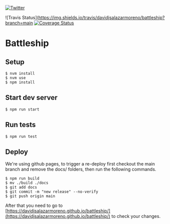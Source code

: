 [![Twitter](https://img.shields.io/twitter/follow/davidjsmoreno.svg?style=social&label=@davidjsmoreno)](https://twitter.com/davidjsmoreno)

![Travis Status](https://img.shields.io/travis/davidjsalazarmoreno/battleship?branch=main [![Coverage Status](https://coveralls.io/repos/github/davidjsalazarmoreno/battleship/badge.svg)](https://coveralls.io/github/davidjsalazarmoreno/battleship)

# Battleship

## Setup

```
$ nvm install
$ nvm use
$ npm install
```

## Start dev server

```
$ npm run start
```

## Run tests

```
$ npm run test
```

## Deploy

We're using github pages, to trigger a re-deploy first checkout the main branch and remove the docs/ folders, then run the following commands.

```
$ npm run build
$ mv ./build ./docs
$ git add docs
$ git commit -m "new release" --no-verify
$ git push origin main
```

After that you need to go to [https://davidjsalazarmoreno.github.io/battleship/](https://davidjsalazarmoreno.github.io/battleship/) to check your changes.
